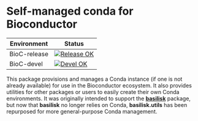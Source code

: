 # Self-managed conda for Bioconductor

|Environment|Status|
|---|---|
|BioC-release|[![Release OK](https://bioconductor.org/shields/build/release/bioc/basilisk.utils.svg)](https://bioconductor.org/checkResults/release/bioc-LATEST/basilisk.utils/)|
|BioC-devel|[![Devel OK](https://bioconductor.org/shields/build/devel/bioc/basilisk.utils.svg)](https://bioconductor.org/checkResults/devel/bioc-LATEST/basilisk.utils/)|

This package provisions and manages a Conda instance (if one is not already available) for use in the Bioconductor ecosystem.
It also provides utilities for other packages or users to easily create their own Conda environments.
It was originally intended to support the [**basilisk**](https://github.com/LTLA/basilisk) package,
but now that **basilisk** no longer relies on Conda, **basilisk.utils** has been repurposed for more general-purpose Conda management.
